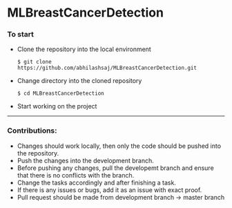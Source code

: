 # MLBreastCancerDetection



### To start 

  * Clone the repository into the local environment
  
      `$ git clone https://github.com/abhilashsaj/MLBreastCancerDetection.git`
  
  * Change directory into the cloned repository
  
      `$ cd MLBreastCancerDetection`
      
  * Start working on the project


---

### Contributions:

* Changes should work locally, then only the code should be pushed into the repository.
* Push the changes into the development branch.
* Before pushing any changes, pull the developemt branch and ensure that there is no conflicts with the branch.
* Change the tasks accordingly and after finishing a task.
* If there is any issues or bugs, add it as an issue with exact proof.
* Pull request should be made from development branch -> master branch
  
